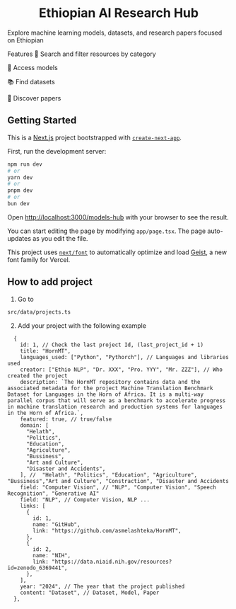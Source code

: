 <div align="center">

# Ethiopian AI Research Hub

</div>

Explore machine learning models, datasets, and research papers focused on Ethiopian 


Features
🔎 Search and filter resources by category

🧠 Access models 

📚 Find datasets 

📄 Discover papers 

## Getting Started

This is a [Next.js](https://nextjs.org) project bootstrapped with [`create-next-app`](https://nextjs.org/docs/app/api-reference/cli/create-next-app).


First, run the development server:

```bash
npm run dev
# or
yarn dev
# or
pnpm dev
# or
bun dev
```

Open [http://localhost:3000/models-hub](http://localhost:3000/models-hub) with your browser to see the result.

You can start editing the page by modifying `app/page.tsx`. The page auto-updates as you edit the file.

This project uses [`next/font`](https://nextjs.org/docs/app/building-your-application/optimizing/fonts) to automatically optimize and load [Geist](https://vercel.com/font), a new font family for Vercel.

## How to add project

1. Go to

```bash
src/data/projects.ts
```

2. Add your project with the following example

```
  {
    id: 1, // Check the last project Id, (last_project_id + 1)
    title: "HornMT",
    languages_used: ["Python", "Pythorch"], // Languages and libraries used
    creator: ["Ethio NLP", "Dr. XXX", "Pro. YYY", "Mr. ZZZ"], // Who created the project
    description: `The HornMT repository contains data and the associated metadata for the project Machine Translation Benchmark Dataset for Languages in the Horn of Africa. It is a multi-way parallel corpus that will serve as a benchmark to accelerate progress in machine translation research and production systems for languages in the Horn of Africa.`,
    featured: true, // true/false
    domain: [
      "Helath",
      "Politics",
      "Education",
      "Agriculture",
      "Bussiness",
      "Art and Culture",
      "Disaster and Accidents",
    ], //  "Helath", "Politics", "Education", "Agriculture", "Bussiness","Art and Culture", "Constraction", "Disaster and Accidents
    field: "Computer Vision", // "NLP", "Computer Vision", "Speech Recognition", "Generative AI"
    field: "NLP", // Computer Vision, NLP ...
    links: [
      {
        id: 1,
        name: "GitHub",
        link: "https://github.com/asmelashteka/HornMT",
      },
      {
        id: 2,
        name: "NIH",
        link: "https://data.niaid.nih.gov/resources?id=zenodo_6369441",
      },
    ],
    year: "2024", // The year that the project published
    content: "Dataset", // Dataset, Model, Paper
  },
```

